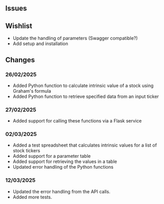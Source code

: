 ## Issues

## Wishlist
- Update the handling of parameters (Swagger compatible?)
- Add setup and installation

## Changes

### 26/02/2025
- Added Python function to calculate intrinsic value of a stock using Graham's formula
- Added Python function to retrieve specified data from an input ticker

### 27/02/2025
- Added support for calling these functions via a Flask service

### 02/03/2025
- Added a test spreadsheet that calculates intrinsic values for a list of stock tickers
- Added support for a parameter table
- Added support for retrieving the values in a table
- Updated error handling of the Python functions

### 12/03/2025
- Updated the error handling from the API calls.
- Added more tests.
